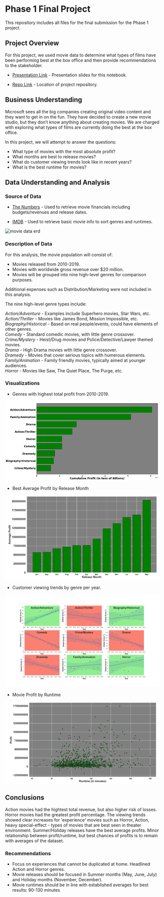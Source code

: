 # Phase 1 Final Project

This repository includes all files for the final submission for the Phase 1 project.

## Project Overview

For this project, we used movie data to determine what types of films have been performing best at the box office and then provide recommendations to the stakeholder.

* [Presentation Link](https://github.com/manotee/dsc-phase-1-project-v2-4/blob/master/Presentation.pdf) - Presentation slides for this notebook.

* [Repo Link](https://github.com/manotee/dsc-phase-1-project-v2-4) - Location of project repository.

## Business Understanding

Microsoft sees all the big companies creating original video content and they want to get in on the fun. They have decided to create a new movie studio, but they don’t know anything about creating movies. We are charged with exploring what types of films are currently doing the best at the box office. 

In this project, we will attempt to answer the questions:

* What type of movies with the most absolute profit?
* What months are best to release movies?
* What do customer viewing trends look like in recent years?
* What is the best runtime for movies? 

## Data Understanding and Analysis

### Source of Data

* [The Numbers](https://www.the-numbers.com/) - Used to retrieve movie financials including budgets/revenues and release dates.

* [IMDB](https://www.imdb.com/) - Used to retrieve basic movie info to sort genres and runtimes.

![movie data erd](https://raw.githubusercontent.com/learn-co-curriculum/dsc-phase-1-project-v2-4/master/movie_data_erd.jpeg)

### Description of Data

For this analysis, the movie population will consist of:

* Movies released from 2010-2019.
* Movies with worldwide gross revenue over $20 million.
* Movies will be grouped into nine high-level genres for comparison purposes. 

Additional expenses such as Distribution/Marketing were not included in this analysis.

The nine high-level genre types include:

*Action/Adventure*     - Examples include Superhero movies, Star Wars, etc. <br>
*Action/Thriller*      - Movies like James Bond, Mission Impossible, etc.  <br>
*Biography/Historical* - Based on real people/events, could have elements of other genres. <br>
*Comedy*               - Standard comedic movies, with little genre crossover. <br>
*Crime/Mystery*        - Heist/Drug movies and Police/Detective/Lawyer themed movies. <br>
*Drama*                - High Drama movies with little genre crossover. <br>
*Dramedy*              - Movies that cover serious topics with humerous elements. <br>
*Family/Animation*     - Family friendly movies, typically aimed at younger audiences. <br>
*Horror*               - Movies like Saw, The Quiet Place, The Purge, etc. <br>

### Visualizations

* Genres with highest total profit from 2010-2019.

![total_profit](https://github.com/manotee/dsc-phase-1-project-v2-4/blob/master/images/Total_Profit.png)

* Best Average Profit by Release Month

![release_month](https://github.com/manotee/dsc-phase-1-project-v2-4/blob/master/images/Release_Month.png)

* Customer viewing trends by genre per year. 

![viewing_trends](https://github.com/manotee/dsc-phase-1-project-v2-4/blob/master/images/Viewing_Trends.png)

* Movie Profit by Runtime 

![runtime](https://github.com/manotee/dsc-phase-1-project-v2-4/blob/master/images/Runtime.png)
         
## Conclusions

Action movies had the hightest total revenue, but also higher risk of losses. Horror movies had the greatest profit percentage. The viewing trends showed clear increases for 'experience' movies such as Horror, Action, heavy special-effect - types of movies that are best seen in theater environment. Summer/Holiday releases have the best average profits. Minor relationship between profit/runtime, but best chances of profits is to remain with averages of the dataset.

### Recommendations

* Focus on experiences that cannot be duplicated at home. Headlined Action and Horror genres.
* Movie releases should be focused in Summer months (May, June, July) and Holiday months (November, December).
* Movie runtimes should be in line with established averages for best results: 90-130 minutes



